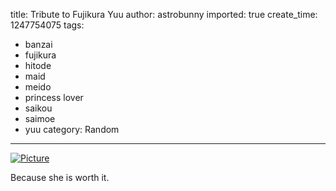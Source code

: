 title: Tribute to Fujikura Yuu
author: astrobunny
imported: true
create_time: 1247754075
tags:
- banzai
- fujikura
- hitode
- maid
- meido
- princess lover
- saikou
- saimoe
- yuu
category: Random
---
 [![](wp-uploads/2009/07/wpid-yuumeido-500x687.jpg "Picture")](/images/wp-uploads/2009/07/wpid-yuumeido.jpg)  
  
Because she is worth it.